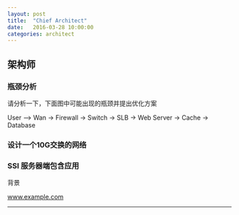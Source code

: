 ```yaml
---
layout: post
title:  "Chief Architect"
date:   2016-03-28 10:00:00
categories: architect
---
```


架构师
-----

### 瓶颈分析

请分析一下，下面图中可能出现的瓶颈并提出优化方案

User --> Wan -> Firewall -> Switch -> SLB -> Web Server -> Cache -> Database


### 设计一个10G交换的网络


### SSI 服务器端包含应用

背景

www.example.com



- - -